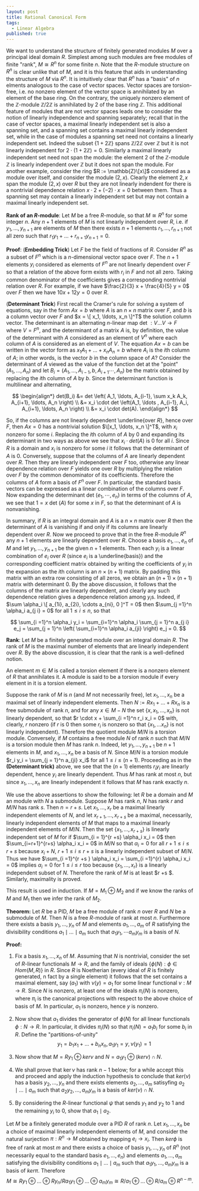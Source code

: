 ```yaml
---
layout: post
title: Rational Canonical Form
tags:
  - Linear Algebra
published: true
---
```


We want to understand the structure of finitely generated modules $M$ over a principal ideal domain $R$. Simplest among such modules are free modules of finite "rank", $M \cong R^n$ for some finite $n$. Note that the $R$-module structure on $R^n$ is clear unlike that of $M$, and it is this feature that aids in understanding the structure of $M$ via $R^n$. It is intuitively clear that $R^n$ has a "basis" of $n$ elments analogous to the case of vector spaces. Vector spaces are torsion-free, i.e. no nonzero element of the vector space is annihilated by an element of the base ring. On the contrary, the uniquely nonzero element of the $\mathbb{Z}$-module $\mathbb{Z}/ 2 \mathbb{Z}$ is annihilated by $2$ of the base ring $\mathbb{Z}$. This additional feature of modules that are not vector spaces leads one to consider the notion of linearly independence and spanning separately; recall that in the case of vector spaces, a maximal linearly independent set is also a spanning set, and a spanning set contains a maximal linearly independent set, while in the case of modules a spanning set need not contains a linearly independent set. Indeed the subset $\{ 1 + 2 \mathbb{Z} \}$ spans $\mathbb{Z}/2 \mathbb{Z}$ over $\mathbb{Z}$ but it is not linearly independent for $2 \cdot (1 + 2 \mathbb{Z}) = 0$. Similarly a maximal linearly independent set need not span the module: the element $2$ of the $\mathbb{Z}$-module $\mathbb{Z}$ is linearly independent over $\mathbb{Z}$ but it does not span the module. For another example, consider the ring $R := \mathbb{Z}\[x\]$ considered as a module over itself, and consider the module $(2,x)$. Clearly the element $2, x$ span the module $(2,x)$ over $R$ but they are not linearly indendent for there is a nontrivial dependence relation $x \cdot 2 + (-2) \cdot x = 0$ between them. Thus a spanning set may contain a linearly independent set but may not contain a maximal linearly independent set.

**Rank of an $R$-module**: Let $M$ be a free $R$-module, so that $M \cong R^n$ for some integer $n$. Any $n+1$ elements of $M$ is not linearly independent over $R$, i.e. if $y_1, \ldots, y_{n+1}$ are elements of $M$ then there exists $n+1$ elements $r_1, \ldots, r_{n+1}$ not all zero such that $r_1 y_1 + \ldots + r_{n+1} y_{n+1} = 0$. 

**Proof**: (**Embedding Trick**) Let $F$ be the field of fractions of $R$. Consider $R^n$ as a subset of $F^n$ which is a $n$-dimensional vector space over $F$. The $n+1$ elements $y_i$ considered as elements of $F^n$ are not linearly dependent over $F$ so that a relation of the above form exists with $r_i$ in $F$ and not all zero. Taking common denominator of the coefficients gives a corresponding nontrivial relation over $R$. For example, if we have $\frac{2}{3} x + \frac{4}{5} y = 0$ over $F$ then we have $10 x + 12 y = 0$ over $R$.

(**Determinant Trick**) First recall the Cramer's rule for solving a system of equations, say in the form $Ax = b$ where $A$ is an $n \times n$ matrix over $F$, and $b$ is a column vector over $F$ and $x = \[ x_1, \ldots, x_n \]^T$ the solution column vector. The determinant is an alternating $n$-linear map $\textrm{ det } : V \ldots V \to F$ where $V = F^n$, and the determinant of a matrix $A$ is, by definition, the value of the determinant with $A$ considered as an element of $V^n$ where each column of $A$ is considered as an element of $V$. The equation $Ax = b$ can be written in the vector form as $x_1 A_1 + \ldots + x_n A_n = b$ where $A_i$ is the $i$th column of $A$; in other words, is the vector $b$ in the column space of $A$? Consider the determinant of $A$ viewed as the value of the function $\textrm{ det }$ at the "point" $(A_1, \ldots, A_n)$ and let $B_i =  (A_1, \ldots,A_{i-1}, b, A_{i+1} \cdots, A_n)$ be the matrix obtained by replacing the $i$th column of $A$ by $b$. Since the determinant function is multilinear and alternating,

$$
\begin{align*}
det(B_i) &= det \left( A_1, \ldots, A_{i-1}, \sum x_k A_k, A_{i+1}, \ldots, A_n \right)
\\
&= x_i \cdot det \left(A_1, \ldots , A_{i-1}, A_i, A_{i+1}, \ldots, A_n \right) \\
&= x_i \cdot det(A).
\end{align*}
$$

So, if the columns are not linearly dependent \underline{over $R$}, hence over $F$, then $Ax = 0$ has a nontrivial solution $\[x_1, \ldots, x_n \]^T$, with $x_i$ nonzero for some $i$. Replacing the $i$th column of $A$ by $0$ and expanding its determinant in two ways as above we see that $x_i \cdot det(A)$ is $0$ for all $i$. Since $R$ is a domain and $x_i$ is nonzero for some $i$ it follows that the determinant of $A$ is $0$. Conversely, suppose that the columns of $A$ are linearly dependent over $R$. Then they are linearly independent over $F$ too, otherwise any linear dependence relation over $F$ yields one over $R$ by multiplying the relation over $F$ by the common denominator of its coefficients. Therefore the columns of $A$ form a basis of $F^n$ over $F$. In particular, the standard basis vectors can be expressed as a linear combination of the columns over $F$. Now expanding the determinant $\textrm{ det }(e_1, \cdots, e_n)$ in terms of the columns of $A$, we see that $1 = x \textrm{ det } (A)$ for some $x$ in $F$, so that the determinant of $A$ is nonvanishing.

In summary, if $R$ is an integral domain and $A$ is a $n\times n$ matrix over $R$ then the determinant of $A$ is vanishing if and only if its columns are linearly dependent over $R$. Now we proceed to prove that in the free $R$-module $R^n$ any $n+1$ elements are linearly dependent over $R$. Choose a basis $e_1, \ldots, e_n$ of $M$ and let $y_1, \ldots, y_{n+1}$ be the given $n+1$ elements. Then each $y_i$ is a linear combination of $e_i$ over $R$ (since $e_i$ is a \underline{basis}) and the corresponding coefficient matrix obtained by writing the coefficients of $y_i$ in the expansion as the $i$th column is an $n \times (n+1)$ matrix. By padding this matrix with an extra row consisting of all zeros, we obtain an $(n+1) \times (n+1)$ matrix with determinant $0$. By the above discussion, it follows that the columns of the matrix are linearly dependent, and clearly any such dependence relation gives a dependence relation among $y_i$s. Indeed, if $\sum \alpha_i \[ a_{1i}, a_{2i}, \cdots a_{ni}, 0 ]^T = 0$ then $\sum_{j =1}^n \alpha_i a_{j i} = 0$ for all $1 \leq i \leq n$, so that 

$$
\sum_{i =1}^n \alpha_i y_i = \sum_{i=1}^n \alpha_i \sum_{j = 1}^n a_{j i} e_j = \sum_{j = 1}^n  \left( \sum_{i=1}^n \alpha_i a_{ji} \right) e_j = 0.
$$

**Rank**: Let $M$ be a finitely generated module over an integral domain $R$. The rank of $M$ is the maximal number of elements that are linearly independent over $R$. By the above discussion, it is clear that the rank is a well-defined notion. 

An element $m \in M$ is called a torsion element if there is a nonzero element of $R$ that annihilates it. A module is said to be a torsion module if every element in it is a torsion element. 

Suppose the rank of $M$ is $n$ (and $M$ not necessarily free), let $x_1, \ldots, x_n$ be a maximal set of linearly independent elements. Then $N := Rx_1 + \ldots + R x_n$ is a free submodule of rank $n$, and for any $x \in M - N$ the set $\{ x, x_1, \ldots, x_n \}$ is not linearly dependent, so that $r \cdot x + \sum_{i =1}^n r_i x_i = 0$ with, clearly, $r$ nonzero (if $r$ is $0$ then some $r_i$ is nonzero so that $\{x_1, \ldots x_n \}$ is not linearly independent). Therefore the quotient module $M/N$ is a torsion module.  Conversely, if $M$ contains a free module $N$ of rank $n$ such that $M/N$ is a torsion module then $M$ has rank $n$. Indeed, let $y_1, \ldots, y_{n+1}$ be $n+1$ elements in $M$, and $x_1, \ldots, x_n$ be a basis of $N$. Since $M/N$ is a torsion module $r_i y_i = \sum_{j = 1}^n a_{ji} x_i$ for all $1 \leq i \leq (n+1)$. Proceeding as in the **(Determinant trick)** above, we see that the $(n+1)$ elements $r_i y_i$ are linearly dependent, hence $y_i$ are linearly dependent. Thus $M$ has rank at most $n$, but since $x_1, \ldots, x_n$ are linearly independent it follows that $M$ has rank exactly $n$.

We use the above assertions to show the following: let $R$ be a domain and $M$ an module with $N$ a submodule. Suppose $M$ has rank $n$, $N$ has rank $r$ and $M/N$ has rank $s$. Then $n = r + s$. Let $x_1, \ldots, x_r$ be a maximal linearly independent elements of $N$, and let $x_{r+1}, \ldots, x_{r+s}$ be a maximal, necessarily, linearly independent elements of $M$ that maps to a maximal linearly independent elements of $M/N$. Then the set $\{x_1, \ldots, x_{r+s} \}$ is linearly independent set of $M$ for if $\sum_{i = 1}^{r +s}  \alpha_i x_i = 0$ then $\sum_{i=r+1}^{r+s} \alpha_i x_i = 0$ in $M/N$ so that $\alpha_i = 0$ for all $r +1 \leq i \leq r +s$ because $x_i+N$, $r+1 \leq i \leq r + s$ is a linearly independent subset of $M/N$. Thus we have $\sum_{i =1}^{r +s } \alpha_i x_i = \sum_{i =1}^{r} \alpha_i x_i = 0$ implies $\alpha_i = 0$ for $1 \leq i \leq r$ too because $\{ x_1, \ldots, x_r \}$ is a linearly independent subset of $N$. Therefore the rank of $M$ is at least $r +s $. Similarly, maximality is proved.

This result is used in induction. If $M = M_1 \oplus M_2$ and if we know the ranks of $M$ and $M_1$ then we infer the rank of $M_2$.



**Theorem:** Let $R$ be a PID,  $M$ be a free module of rank $n$ over $R$ and $N$ be a submodule of $M$. Then $N$ is a free $R$-module of rank at most $n$. Furthermore there exists a basis $y_1, \ldots, y_n$ of $M$ and elements $a_1, \ldots, a_m$ of $R$ satisfying the divisibility conditions $a_1 \mid \ldots \mid a_m$ such that $a_1 y_1, \cdots a_m y_m$ is a basis of $N$.

**Proof:**

1. Fix a basis $x_1, \ldots, x_n$ of $M$. Assuming that $N$ is nontrivial, consider the set of $R$-linear functionals $M \to R$, and the family of ideals $\{ \phi(N) : \phi \in Hom(M,R) \}$ in $R$. Since $R$ is Noetherian (every ideal of $R$ is finitely generated, n fact by a single element) it follows that the set contains a maximal element, say $(a_1)$ with $\nu(y) = a_1$ for some linear functional $\nu: M \to R$. Since $N$ is nonzero, at least one of the ideals $\pi_i(N)$ is nonzero, where $\pi_i$ is the canonical projections with respect to the above choice of basis of $M$. In particular, $a_1$ is nonzero, hence $y$ is nonzero. 

2. Now show that $a_1$ divides the generator of $\phi(N)$ for all linear functionals $\phi: N \to R$. In particular, it divides $\pi_i(N)$ so that $\pi_i(N) = a_1 b_i$ for some $b_i$ in $R$. Define the "partitions-of-unity" 
$$
y_1 = b_1 x_1 + \ldots  + b_n x_n, a_1 y_1 = y , \nu(y_1) = 1
$$

3. Now show that $M = Ry_1 \oplus ker \nu$ and $N = a_1 y_1 \oplus (ker \nu) \cap N$. 

4. We shall prove that $\ker \nu$ has rank $n-1$ below; for a while accept this and proceed and apply the induction hypothesis to conclude that $ker(\nu)$ has a basis $y_2, \ldots, y_n$ and there exists elements $a_2, \ldots, a_m$  satisyfing $a_2 \mid \ldots \mid a_m$ such that $a_2 y_2, \ldots, a_m y_m$ is a basis of $ker(\nu) \cap N$. 

5. By considering the $R$-linear functional $\psi$ that sends $y_1$ and $y_2$ to $1$ and the remaining $y_i$ to $0$, show that $a_1 \mid a_2$.


Let $M$ be a finitely generated module over a PID $R$ of rank $n$. Let $x_1, \ldots, x_n$ be a choice of maximal linearly independent elements of $M$, and consider the natural surjection $\pi: R^n \to M$ obtained by mapping $e_i \to x_i$. Then $ker \phi$ is free of rank at most $m$ and there exists a choice of basis $y_1, \ldots, y_n$ of $R^n$ (not necessarily equal to the standard basis $e_1, \ldots, e_n$) and elements $a_1, \ldots, a_m$ satisfying the divisibility conditions $a_1 \mid \ldots \mid a_m$ such that $a_1 y_1, \ldots, a_m y_m$ is a basis of $ker \pi$. Therefore
$$
M \cong Ry_1 \oplus \ldots \oplus R y_n / R a_1 y_1 \oplus \ldots \oplus a_m y_m \cong R/a_1 \oplus \ldots \oplus R/a_m \oplus R^{n-m}.
$$














